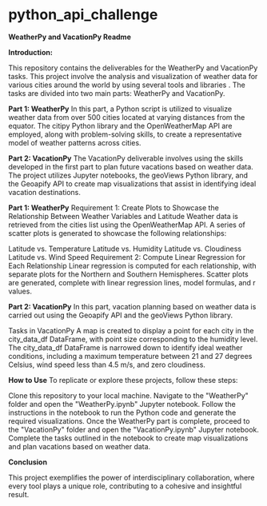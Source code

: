 # python_api_challenge

**WeatherPy and VacationPy Readme** 

**Introduction:**

This repository contains the deliverables for the WeatherPy and VacationPy tasks. This project involve the analysis and visualization of weather data for various cities around the world by using several tools and libraries . The tasks are divided into two main parts: WeatherPy and VacationPy.

**Part 1: WeatherPy**
In this part, a Python script is utilized to visualize weather data from over 500 cities located at varying distances from the equator. The citipy Python library and the OpenWeatherMap API are employed, along with problem-solving skills, to create a representative model of weather patterns across cities.

**Part 2: VacationPy**
The VacationPy deliverable involves using the skills developed in the first part to plan future vacations based on weather data. The project utilizes Jupyter notebooks, the geoViews Python library, and the Geoapify API to create map visualizations that assist in identifying ideal vacation destinations.

**Part 1: WeatherPy**
Requirement 1: Create Plots to Showcase the Relationship Between Weather Variables and Latitude
Weather data is retrieved from the cities list using the OpenWeatherMap API. A series of scatter plots is generated to showcase the following relationships:

Latitude vs. Temperature
Latitude vs. Humidity
Latitude vs. Cloudiness
Latitude vs. Wind Speed
Requirement 2: Compute Linear Regression for Each Relationship
Linear regression is computed for each relationship, with separate plots for the Northern and Southern Hemispheres. Scatter plots are generated, complete with linear regression lines, model formulas, and r values.

**Part 2: VacationPy**
In this part, vacation planning based on weather data is carried out using the Geoapify API and the geoViews Python library.

Tasks in VacationPy
A map is created to display a point for each city in the city_data_df DataFrame, with point size corresponding to the humidity level.
The city_data_df DataFrame is narrowed down to identify ideal weather conditions, including a maximum temperature between 21 and 27 degrees Celsius, wind speed less than 4.5 m/s, and zero cloudiness.

**How to Use**
To replicate or explore these projects, follow these steps:

Clone this repository to your local machine.
Navigate to the "WeatherPy" folder and open the "WeatherPy.ipynb" Jupyter notebook.
Follow the instructions in the notebook to run the Python code and generate the required visualizations.
Once the WeatherPy part is complete, proceed to the "VacationPy" folder and open the "VacationPy.ipynb" Jupyter notebook.
Complete the tasks outlined in the notebook to create map visualizations and plan vacations based on weather data.

**Conclusion**

This project exemplifies the power of interdisciplinary collaboration, where every tool plays a unique role, contributing to a cohesive and insightful result. 
